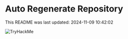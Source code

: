 # Auto Regenerate Repository

This README was last updated: 2024-11-09 10:42:02

 ![TryHackMe](https://tryhackme.com/badge/533634)